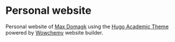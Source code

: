 # Personal website

Personal website of [Max Domagk](https://mdomagk.rbind.io) using the [Hugo Academic Theme](https://github.com/wowchemy/starter-hugo-academic) powered by [Wowchemy](https://wowchemy.com) website builder.
